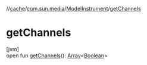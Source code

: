 //[cache](../../../index.md)/[com.sun.media](../index.md)/[ModelInstrument](index.md)/[getChannels](get-channels.md)

# getChannels

[jvm]\
open fun [getChannels](get-channels.md)(): [Array](https://kotlinlang.org/api/latest/jvm/stdlib/kotlin/-array/index.html)&lt;[Boolean](https://kotlinlang.org/api/latest/jvm/stdlib/kotlin/-boolean/index.html)&gt;

